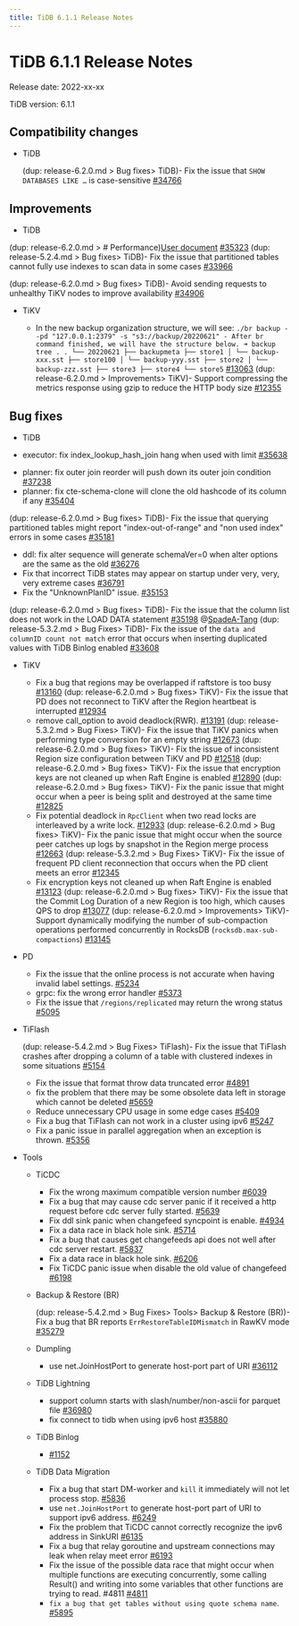 ```yaml
---
title: TiDB 6.1.1 Release Notes
---
```


# TiDB 6.1.1 Release Notes

Release date: 2022-xx-xx

TiDB version: 6.1.1

## Compatibility changes

+ TiDB

    (dup: release-6.2.0.md > Bug fixes> TiDB)- Fix the issue that `SHOW DATABASES LIKE …` is case-sensitive [#34766](https://github.com/pingcap/tidb/issues/34766)

## Improvements

+ TiDB

<!-- <planner> -->
(dup: release-6.2.0.md > # Performance)[User document](/optimizer-hints.md#semi_join_rewrite) [#35323](https://github.com/pingcap/tidb/issues/35323)
(dup: release-5.2.4.md > Bug fixes> TiDB)- Fix the issue that partitioned tables cannot fully use indexes to scan data in some cases [#33966](https://github.com/pingcap/tidb/issues/33966)

<!-- <transaction> -->
(dup: release-6.2.0.md > Bug fixes> TiDB)- Avoid sending requests to unhealthy TiKV nodes to improve availability [#34906](https://github.com/pingcap/tidb/issues/34906)

+ TiKV

    - In the new backup organization structure, we will see: `./br backup --pd "127.0.0.1:2379" -s "s3://backup/20220621" - After br command finished, we will have the structure below. ➜ backup tree . . └── 20220621 ├── backupmeta ├── store1 │ └── backup-xxx.sst ├── store100 │ └── backup-yyy.sst ├── store2 │ └── backup-zzz.sst ├── store3 ├── store4 └── store5` [#13063](https://github.com/tikv/tikv/issues/13063)
    (dup: release-6.2.0.md > Improvements> TiKV)- Support compressing the metrics response using gzip to reduce the HTTP body size [#12355](https://github.com/tikv/tikv/issues/12355)

## Bug fixes

+ TiDB

<!-- <execution> -->
- executor: fix index_lookup_hash_join hang when used with limit [#35638](https://github.com/pingcap/tidb/issues/35638)

<!-- <planner> -->
- planner: fix outer join reorder will push down its outer join condition [#37238](https://github.com/pingcap/tidb/issues/37238)
- planner: fix cte-schema-clone will clone the old hashcode of its column if any [#35404](https://github.com/pingcap/tidb/issues/35404)

<!-- <sql-infra> -->
(dup: release-6.2.0.md > Bug fixes> TiDB)- Fix the issue that querying partitioned tables might report "index-out-of-range" and "non used index" errors in some cases [#35181](https://github.com/pingcap/tidb/issues/35181)
- ddl: fix alter sequence will generate schemaVer=0 when alter options are the same as the old [#36276](https://github.com/pingcap/tidb/issues/36276)
- Fix that incorrect TiDB states may appear on startup under very, very, very extreme cases [#36791](https://github.com/pingcap/tidb/issues/36791)
- Fix the "UnknownPlanID" issue. [#35153](https://github.com/pingcap/tidb/issues/35153)

<!-- <transaction> -->
(dup: release-6.2.0.md > Bug fixes> TiDB)- Fix the issue that the column list does not work in the LOAD DATA statement [#35198](https://github.com/pingcap/tidb/issues/35198) @[SpadeA-Tang](https://github.com/SpadeA-Tang)
(dup: release-5.3.2.md > Bug Fixes> TiDB)- Fix the issue of the `data and columnID count not match` error that occurs when inserting duplicated values with TiDB Binlog enabled [#33608](https://github.com/pingcap/tidb/issues/33608)

+ TiKV

    - Fix a bug that regions may be overlapped if raftstore is too busy [#13160](https://github.com/tikv/tikv/issues/13160)
    (dup: release-6.2.0.md > Bug fixes> TiKV)- Fix the issue that PD does not reconnect to TiKV after the Region heartbeat is interrupted [#12934](https://github.com/tikv/tikv/issues/12934)
    - remove call_option to avoid deadlock(RWR). [#13191](https://github.com/tikv/tikv/issues/13191)
    (dup: release-5.3.2.md > Bug Fixes> TiKV)- Fix the issue that TiKV panics when performing type conversion for an empty string [#12673](https://github.com/tikv/tikv/issues/12673)
    (dup: release-6.2.0.md > Bug fixes> TiKV)- Fix the issue of inconsistent Region size configuration between TiKV and PD [#12518](https://github.com/tikv/tikv/issues/12518)
    (dup: release-6.2.0.md > Bug fixes> TiKV)- Fix the issue that encryption keys are not cleaned up when Raft Engine is enabled [#12890](https://github.com/tikv/tikv/issues/12890)
    (dup: release-6.2.0.md > Bug fixes> TiKV)- Fix the panic issue that might occur when a peer is being split and destroyed at the same time [#12825](https://github.com/tikv/tikv/issues/12825)
    - Fix potential deadlock in `RpcClient` when two read locks are interleaved by a write lock. [#12933](https://github.com/tikv/tikv/issues/12933)
    (dup: release-6.2.0.md > Bug fixes> TiKV)- Fix the panic issue that might occur when the source peer catches up logs by snapshot in the Region merge process [#12663](https://github.com/tikv/tikv/issues/12663)
    (dup: release-5.3.2.md > Bug Fixes> TiKV)- Fix the issue of frequent PD client reconnection that occurs when the PD client meets an error [#12345](https://github.com/tikv/tikv/issues/12345)
    - Fix encryption keys not cleaned up when Raft Engine is enabled [#13123](https://github.com/tikv/tikv/issues/13123)
    (dup: release-6.2.0.md > Bug fixes> TiKV)- Fix the issue that the Commit Log Duration of a new Region is too high, which causes QPS to drop [#13077](https://github.com/tikv/tikv/issues/13077)
    (dup: release-6.2.0.md > Improvements> TiKV)- Support dynamically modifying the number of sub-compaction operations performed concurrently in RocksDB (`rocksdb.max-sub-compactions`) [#13145](https://github.com/tikv/tikv/issues/13145)

+ PD

    - Fix the issue that the online process is not accurate when having invalid label settings. [#5234](https://github.com/tikv/pd/issues/5234)
    - grpc: fix the wrong error handler [#5373](https://github.com/tikv/pd/issues/5373)
    - Fix the issue that `/regions/replicated` may return the wrong status [#5095](https://github.com/tikv/pd/issues/5095)

+ TiFlash

    (dup: release-5.4.2.md > Bug Fixes> TiFlash)- Fix the issue that TiFlash crashes after dropping a column of a table with clustered indexes in some situations [#5154](https://github.com/pingcap/tiflash/issues/5154)
    - Fix the issue that format throw data truncated error [#4891](https://github.com/pingcap/tiflash/issues/4891)
    - fix the problem that there may be some obsolete data left in storage which cannot be deleted [#5659](https://github.com/pingcap/tiflash/issues/5659)
    - Reduce unnecessary CPU usage in some edge cases [#5409](https://github.com/pingcap/tiflash/issues/5409)
    - Fix a bug that TiFlash can not work in a cluster using ipv6 [#5247](https://github.com/pingcap/tiflash/issues/5247)
    - Fix a panic issue in parallel aggregation when an exception is thrown. [#5356](https://github.com/pingcap/tiflash/issues/5356)

+ Tools

    + TiCDC

        - Fix the wrong maximum compatible version number [#6039](https://github.com/pingcap/tiflow/issues/6039)
        - Fix a bug that may cause cdc server panic if it received a http request before cdc server fully started. [#5639](https://github.com/pingcap/tiflow/issues/5639)
        - Fix ddl sink panic when changefeed syncpoint is enable. [#4934](https://github.com/pingcap/tiflow/issues/4934)
        - Fix a data race in black hole sink. [#5714](https://github.com/pingcap/tiflow/issues/5714)
        - Fix a bug that causes get changefeeds api does not well after cdc server restart. [#5837](https://github.com/pingcap/tiflow/issues/5837)
        - Fix a data race in black hole sink. [#6206](https://github.com/pingcap/tiflow/issues/6206)
        - Fix TiCDC panic issue when disable the old value of changefeed [#6198](https://github.com/pingcap/tiflow/issues/6198)

    + Backup & Restore (BR)

        (dup: release-5.4.2.md > Bug Fixes> Tools> Backup & Restore (BR))- Fix a bug that BR reports `ErrRestoreTableIDMismatch` in RawKV mode [#35279](https://github.com/pingcap/tidb/issues/35279)

    + Dumpling

        - use net.JoinHostPort to generate host-port part of URI [#36112](https://github.com/pingcap/tidb/issues/36112)

    + TiDB Lightning

        - support column starts with slash/number/non-ascii for parquet file [#36980](https://github.com/pingcap/tidb/issues/36980)
        - fix connect to tidb when using ipv6 host [#35880](https://github.com/pingcap/tidb/issues/35880)

    + TiDB Binlog

        - [#1152](https://github.com/pingcap/tidb-binlog/issues/1152)

    + TiDB Data Migration

        - Fix a bug that start DM-worker and `kill` it immediately will not let process stop. [#5836](https://github.com/pingcap/tiflow/issues/5836)
        - use `net.JoinHostPort` to generate host-port part of URI to support ipv6 address. [#6249](https://github.com/pingcap/tiflow/issues/6249)
        - Fix the problem that TiCDC cannot correctly recognize the ipv6 address in SinkURI [#6135](https://github.com/pingcap/tiflow/issues/6135)
        - Fix a bug that relay goroutine and upstream connections may leak when relay meet error [#6193](https://github.com/pingcap/tiflow/issues/6193)
        - Fix the issue of the possible data race that might occur when multiple functions are executing concurrently, some calling Result() and writing into some variables that other functions are trying to read. #4811 [#4811](https://github.com/pingcap/tiflow/issues/4811)
        - `fix a bug that get tables without using quote schema name`. [#5895](https://github.com/pingcap/tiflow/issues/5895)
